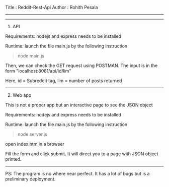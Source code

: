 Title  : Reddit-Rest-Api
Author : Rohith Pesala

__________________________________________________________________________________________________________________________
__________________________________________________________________________________________________________________________

1. API

Requirements:
nodejs and express needs to be installed

Runtime:
launch the file main.js by the following instruction
> node main.js

Then, we can check the GET request using POSTMAN.
The input is in the form "localhost:8081/api/id/lim"

Here, id = Subreddit tag, lim = number of posts returned

__________________________________________________________

2. Web app

This is not a proper app but an interactive page to see the JSON object

Requirements:
nodejs and express needs to be installed

Runtime:
launch the file main.js by the following instruction
> node server.js

open index.htm in a browser

Fill the form and click submit. It will direct you to a page with JSON object printed.

_________________________________________________________

PS: The program is no where near perfect. It has a lot of bugs but is a preliminary deployment.
